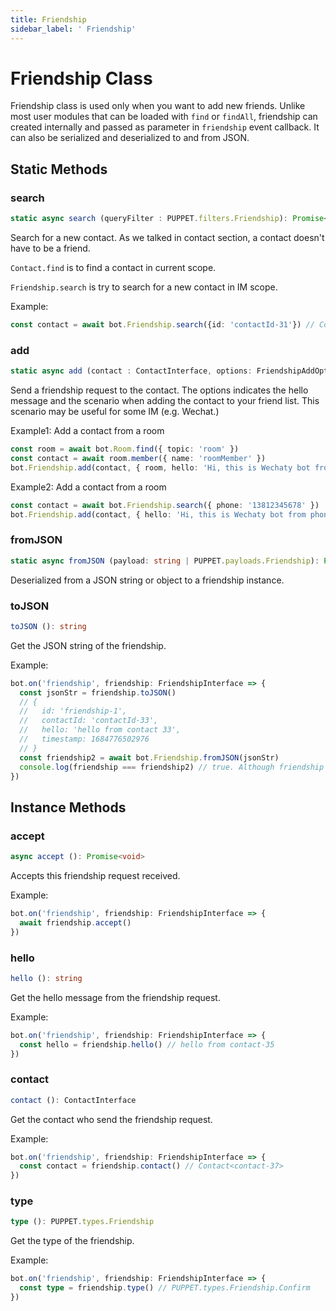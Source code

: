 ```yaml
---
title: Friendship
sidebar_label: ' Friendship'
---
```


# Friendship Class

Friendship class is used only when you want to add new friends. Unlike most user modules that can be loaded with ```find``` or ```findAll```, friendship can created internally and passed as parameter in ```friendship``` event callback. It can also be serialized and deserialized to and from JSON.

## Static Methods

### search

```ts
static async search (queryFilter : PUPPET.filters.Friendship): Promise<undefined | ContactInterface>
```

Search for a new contact. As we talked in contact section, a contact doesn't have to be a friend.

```Contact.find``` is to find a contact in current scope.

```Friendship.search``` is try to search for a new contact in IM scope.

Example:

```ts
const contact = await bot.Friendship.search({id: 'contactId-31'}) // Contact<contact-31>
```

### add

```ts
static async add (contact : ContactInterface, options: FriendshipAddOptions): Promise<void>
```

Send a friendship request to the contact. The options indicates the hello message and the scenario when adding the contact to your friend list. This scenario may be useful for some IM (e.g. Wechat.)

Example1: Add a contact from a room

```ts
const room = await bot.Room.find({ topic: 'room' })
const contact = await room.member({ name: 'roomMember' })
bot.Friendship.add(contact, { room, hello: 'Hi, this is Wechaty bot from room.'})
```

Example2: Add a contact from a room

```ts
const contact = await bot.Friendship.search({ phone: '13812345678' })
bot.Friendship.add(contact, { hello: 'Hi, this is Wechaty bot from phone search.'})
```

### fromJSON

```ts
static async fromJSON (payload: string | PUPPET.payloads.Friendship): Promise<FriendshipInterface>
```

Deserialized from a JSON string or object to a friendship instance.

### toJSON

```ts
toJSON (): string
```

Get the JSON string of the friendship.

Example:

```ts
bot.on('friendship', friendship: FriendshipInterface => {
  const jsonStr = friendship.toJSON()
  // {
  //   id: 'friendship-1',
  //   contactId: 'contactId-33',
  //   hello: 'hello from contact 33',
  //   timestamp: 1684776502976
  // }
  const friendship2 = await bot.Friendship.fromJSON(jsonStr)
  console.log(friendship === friendship2) // true. Although friendship interfaces are objects, they are loaded from a pool by wechaty. So two friendship instance with the same id will be the same object.
})
```

## Instance Methods

### accept

```ts
async accept (): Promise<void>
```

Accepts this friendship request received.

Example:

```ts
bot.on('friendship', friendship: FriendshipInterface => {
  await friendship.accept()
})
```

### hello

```ts
hello (): string
```

Get the hello message from the friendship request.

Example:

```ts
bot.on('friendship', friendship: FriendshipInterface => {
  const hello = friendship.hello() // hello from contact-35
})
```

### contact

```ts
contact (): ContactInterface
```

Get the contact who send the friendship request.

Example:

```ts
bot.on('friendship', friendship: FriendshipInterface => {
  const contact = friendship.contact() // Contact<contact-37>
})
```

### type

```ts
type (): PUPPET.types.Friendship
```

Get the type of the friendship.

Example:

```ts
bot.on('friendship', friendship: FriendshipInterface => {
  const type = friendship.type() // PUPPET.types.Friendship.Confirm
})
```
